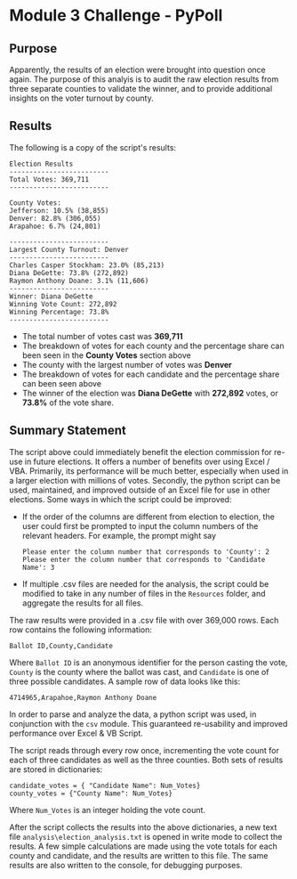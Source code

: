 # Module 3 Challenge - PyPoll
## Purpose
Apparently, the results of an election were brought into question once again.  The purpose of this analyis is to audit the raw election results from three separate counties to validate the winner, and to provide additional insights on the voter turnout by county.
## Results

The following is a copy of the script's results:
```
Election Results
-------------------------
Total Votes: 369,711
-------------------------

County Votes:
Jefferson: 10.5% (38,855)
Denver: 82.8% (306,055)
Arapahoe: 6.7% (24,801)

-------------------------
Largest County Turnout: Denver
-------------------------
Charles Casper Stockham: 23.0% (85,213)
Diana DeGette: 73.8% (272,892)
Raymon Anthony Doane: 3.1% (11,606)
-------------------------
Winner: Diana DeGette
Winning Vote Count: 272,892
Winning Percentage: 73.8%
-------------------------
```
- The total number of votes cast was **369,711**
- The breakdown of votes for each county and the percentage share can been seen in the **County Votes** section above
- The county with the largest number of votes was **Denver**
- The breakdown of votes for each candidate and the percentage share can been seen above
- The winner of the election was **Diana DeGette** with **272,892** votes, or **73.8%** of the vote share.

## Summary Statement
The script above could immediately benefit the election commission for re-use in future elections. It offers a number of benefits over using Excel / VBA.  Primarily, its performance will be much better, especially when used in a larger election with millions of votes.  Secondly, the python script can be used, maintained, and improved outside of an Excel file for use in other elections.  Some ways in which the script could be improved:

- If the order of the columns are different from election to election, the user could first be prompted to input the column numbers of the relevant headers. For example, the prompt might say 
    ```
    Please enter the column number that corresponds to 'County': 2
    Please enter the column number that corresponds to 'Candidate Name': 3
    ```

- If multiple .csv files are needed for the analysis, the script could be modified to take in any number of files in the `Resources` folder, and aggregate the results for all files.





The raw results were provided in a .csv file with over 369,000 rows.  Each row contains the following information:
```
Ballot ID,County,Candidate
```
Where `Ballot ID` is an anonymous identifier for the person casting the vote, `County` is the county where the ballot was cast, and `Candidate` is one of three possible candidates. A sample row of data looks like this:
```
4714965,Arapahoe,Raymon Anthony Doane
```

In order to parse and analyze the data, a python script was used, in conjunction with the `csv` module.  This guaranteed re-usability and improved performance over Excel & VB Script. 

The script reads through every row once, incrementing the vote count for each of three candidates as well as the three counties.  Both sets of results are stored in dictionaries:
```
candidate_votes = { "Candidate Name": Num_Votes}
county_votes = {"County Name": Num_Votes}

```
Where `Num_Votes` is an integer holding the vote count.

After the script collects the results into the above dictionaries, a new text file `analysis\election_analysis.txt` is opened in write mode to collect the results.  A few simple calculations are made using the vote totals for each county and candidate, and the results are written to this file.  The same results are also written to the console, for debugging purposes.




